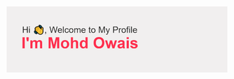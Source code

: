 <img src="https://github.com/MohdOwais22/MohdOwais22/blob/main/header.png" alt="banner that says Sarah hart Landolt - software developer, artist, designer">


<!--
**MohdOwais22/MohdOwais22** is a ✨ _special_ ✨ repository because its `README.md` (this file) appears on your GitHub profile.

Here are some ideas to get you started:

- 🔭 I’m currently working on Backend Development
- 🌱 I’m currently learning ...
- 👯 I’m looking to collaborate on ...
- 🤔 I’m looking for help with ...
- 💬 Ask me about ...
- 📫 How to reach me: ...
- 😄 Pronouns: ...
- ⚡ Fun fact: ...
-->
